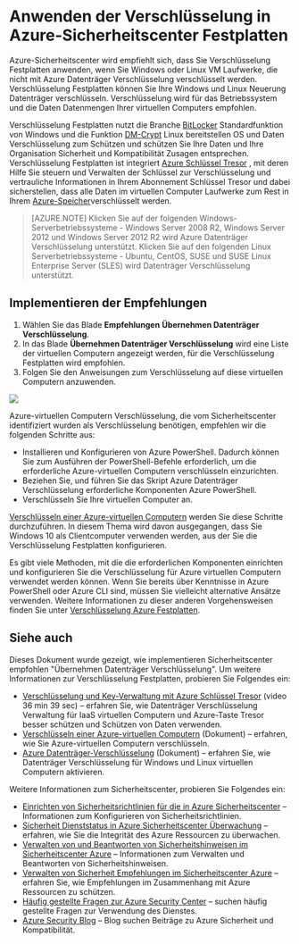 <properties
   pageTitle="Anwenden der Verschlüsselung in Azure-Sicherheitscenter Festplatten | Microsoft Azure"
   description="Dieses Dokument wird gezeigt, wie Azure-Sicherheitscenter empfohlen **Übernehmen Datenträger Verschlüsselung**implementieren."
   services="security-center"
   documentationCenter="na"
   authors="TerryLanfear"
   manager="MBaldwin"
   editor=""/>

<tags
   ms.service="security-center"
   ms.devlang="na"
   ms.topic="article"
   ms.tgt_pltfrm="na"
   ms.workload="na"
   ms.date="07/29/2016"
   ms.author="terrylan"/>

# <a name="apply-disk-encryption-in-azure-security-center"></a>Anwenden der Verschlüsselung in Azure-Sicherheitscenter Festplatten

Azure-Sicherheitscenter wird empfiehlt sich, dass Sie Verschlüsselung Festplatten anwenden, wenn Sie Windows oder Linux VM Laufwerke, die nicht mit Azure Datenträger Verschlüsselung verschlüsselt werden. Verschlüsselung Festplatten können Sie Ihre Windows und Linux Neuerung Datenträger verschlüsseln.  Verschlüsselung wird für das Betriebssystem und die Daten Datenmengen Ihrer virtuellen Computers empfohlen.


Verschlüsselung Festplatten nutzt die Branche [BitLocker](https://technet.microsoft.com/library/cc732774.aspx) Standardfunktion von Windows und die Funktion [DM-Crypt](https://en.wikipedia.org/wiki/Dm-crypt) Linux bereitstellen OS und Daten Verschlüsselung zum Schützen und schützen Sie Ihre Daten und Ihre Organisation Sicherheit und Kompatibilität Zusagen entsprechen. Verschlüsselung Festplatten ist integriert [Azure Schlüssel Tresor](https://azure.microsoft.com/documentation/services/key-vault/) , mit deren Hilfe Sie steuern und Verwalten der Schlüssel zur Verschlüsselung und vertrauliche Informationen in Ihrem Abonnement Schlüssel Tresor und dabei sicherstellen, dass alle Daten im virtuellen Computer Laufwerke zum Rest in Ihrem [Azure-Speicher](https://azure.microsoft.com/documentation/services/storage/)verschlüsselt werden.

> [AZURE.NOTE] Klicken Sie auf der folgenden Windows-Serverbetriebssysteme - Windows Server 2008 R2, Windows Server 2012 und Windows Server 2012 R2 wird Azure Datenträger Verschlüsselung unterstützt. Klicken Sie auf den folgenden Linux Serverbetriebssysteme - Ubuntu, CentOS, SUSE und SUSE Linux Enterprise Server (SLES) wird Datenträger Verschlüsselung unterstützt.

## <a name="implement-the-recommendation"></a>Implementieren der Empfehlungen

1. Wählen Sie das Blade **Empfehlungen** **Übernehmen Datenträger Verschlüsselung**.
2. In das Blade **Übernehmen Datenträger Verschlüsselung** wird eine Liste der virtuellen Computern angezeigt werden, für die Verschlüsselung Festplatten wird empfohlen.
3. Folgen Sie den Anweisungen zum Verschlüsselung auf diese virtuellen Computern anzuwenden.

![][1]

Azure-virtuellen Computern Verschlüsselung, die vom Sicherheitscenter identifiziert wurden als Verschlüsselung benötigen, empfehlen wir die folgenden Schritte aus:

- Installieren und Konfigurieren von Azure PowerShell. Dadurch können Sie zum Ausführen der PowerShell-Befehle erforderlich, um die erforderliche Azure-virtuellen Computern verschlüsseln einzurichten.
- Beziehen Sie, und führen Sie das Skript Azure Datenträger Verschlüsselung erforderliche Komponenten Azure PowerShell.
- Verschlüsseln Sie Ihre virtuellen Computer an.

[Verschlüsseln einer Azure-virtuellen Computern](security-center-disk-encryption.md) werden Sie diese Schritte durchzuführen.  In diesem Thema wird davon ausgegangen, dass Sie Windows 10 als Clientcomputer verwenden werden, aus der Sie die Verschlüsselung Festplatten konfigurieren.

Es gibt viele Methoden, mit die die erforderlichen Komponenten einrichten und konfigurieren Sie die Verschlüsselung für Azure virtuellen Computern verwendet werden können. Wenn Sie bereits über Kenntnisse in Azure PowerShell oder Azure CLI sind, müssen Sie vielleicht alternative Ansätze verwenden. Weitere Informationen zu dieser anderen Vorgehensweisen finden Sie unter [Verschlüsselung Azure Festplatten](../security/azure-security-disk-encryption.md).



## <a name="see-also"></a>Siehe auch

Dieses Dokument wurde gezeigt, wie implementieren Sicherheitscenter empfohlen "Übernehmen Datenträger Verschlüsselung". Um weitere Informationen zur Verschlüsselung Festplatten, probieren Sie Folgendes ein:

- [Verschlüsselung und Key-Verwaltung mit Azure Schlüssel Tresor](https://azure.microsoft.com/documentation/videos/azurecon-2015-encryption-and-key-management-with-azure-key-vault/) (video 36 min 39 sec) – erfahren Sie, wie Datenträger Verschlüsselung Verwaltung für IaaS virtuellen Computern und Azure-Taste Tresor besser schützen und Schützen von Daten verwenden.
- [Verschlüsseln einer Azure-virtuellen Computern](security-center-disk-encryption.md) (Dokument) – erfahren, wie Sie Azure-virtuellen Computern verschlüsseln.
- [Azure Datenträger-Verschlüsselung](../security/azure-security-disk-encryption.md) (Dokument) – erfahren Sie, wie Datenträger Verschlüsselung für Windows und Linux virtuellen Computern aktivieren.

Weitere Informationen zum Sicherheitscenter, probieren Sie Folgendes ein:

- [Einrichten von Sicherheitsrichtlinien für die in Azure Sicherheitscenter](security-center-policies.md) – Informationen zum Konfigurieren von Sicherheitsrichtlinien.
- [Sicherheit Dienststatus in Azure Sicherheitscenter Überwachung](security-center-monitoring.md) – erfahren, wie Sie die Integrität des Azure Ressourcen zu überwachen.
- [Verwalten von und Beantworten von Sicherheitshinweisen im Sicherheitscenter Azure](security-center-managing-and-responding-alerts.md) – Informationen zum Verwalten und Beantworten von Sicherheitshinweisen.
- [Verwalten von Sicherheit Empfehlungen im Sicherheitscenter Azure](security-center-recommendations.md) – erfahren Sie, wie Empfehlungen im Zusammenhang mit Azure Ressourcen zu schützen.
- [Häufig gestellte Fragen zur Azure Security Center](security-center-faq.md) – suchen häufig gestellte Fragen zur Verwendung des Dienstes.
- [Azure Security Blog](http://blogs.msdn.com/b/azuresecurity/) – Blog suchen Beiträge zu Azure Sicherheit und Kompatibilität.



<!--Image references-->
[1]: ./media/security-center-apply-disk-encryption/apply-disk-encryption.png
